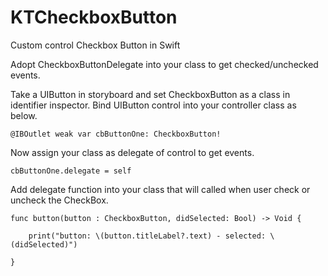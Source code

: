 # KTCheckboxButton
Custom control Checkbox Button in Swift


Adopt CheckboxButtonDelegate into your class to get checked/unchecked events.
 

Take a UIButton in storyboard and set CheckboxButton as a class in identifier inspector. Bind UIButton control into your controller class as below.

    @IBOutlet weak var cbButtonOne: CheckboxButton!
 

Now assign your class as delegate of control to get events.

    cbButtonOne.delegate = self
 

Add delegate function into your class that will called when user check or uncheck the CheckBox.
 
    func button(button : CheckboxButton, didSelected: Bool) -> Void { 

        print("button: \(button.titleLabel?.text) - selected: \(didSelected)")
    
    }
